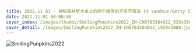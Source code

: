 ```yaml
---
title: 2022.11.01 - 神秘森林里木桌上的两个微笑的万圣节南瓜 (© sandsun/Getty Images)
date: 2022.11.01 00:00:00
cover_index: /images/thumbs/SmilingPunpkins2022_ZH-CN6763384812_533x300.jpg
cover_detail: /images/SmilingPunpkins2022_ZH-CN6763384812_1920x1080.jpg
---
```


![SmilingPunpkins2022](/images/SmilingPunpkins2022_ZH-CN6763384812_1920x1080.jpg)
